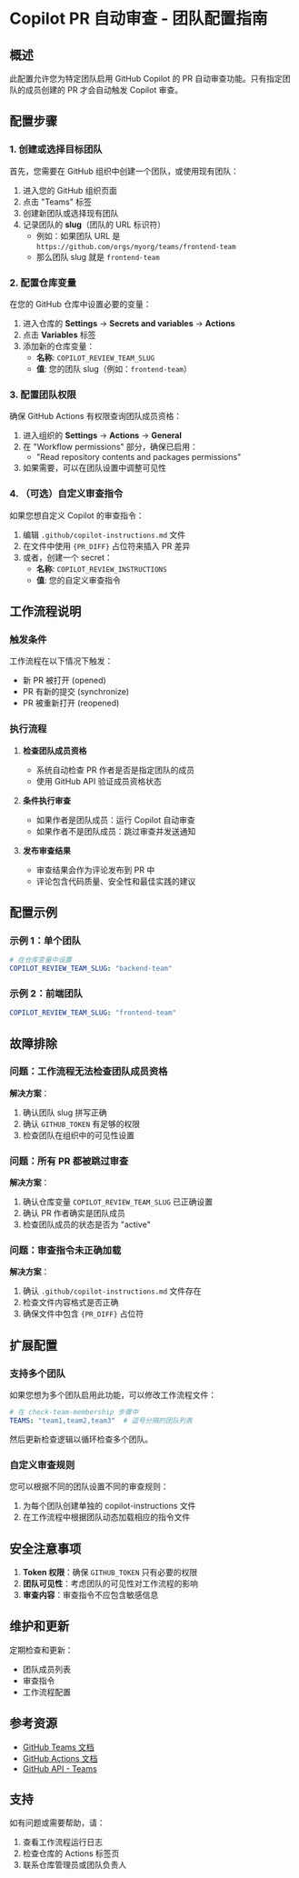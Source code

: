 # Copilot PR 自动审查 - 团队配置指南

## 概述

此配置允许您为特定团队启用 GitHub Copilot 的 PR 自动审查功能。只有指定团队的成员创建的 PR 才会自动触发 Copilot 审查。

## 配置步骤

### 1. 创建或选择目标团队

首先，您需要在 GitHub 组织中创建一个团队，或使用现有团队：

1. 进入您的 GitHub 组织页面
2. 点击 "Teams" 标签
3. 创建新团队或选择现有团队
4. 记录团队的 **slug**（团队的 URL 标识符）
   - 例如：如果团队 URL 是 `https://github.com/orgs/myorg/teams/frontend-team`
   - 那么团队 slug 就是 `frontend-team`

### 2. 配置仓库变量

在您的 GitHub 仓库中设置必要的变量：

1. 进入仓库的 **Settings** → **Secrets and variables** → **Actions**
2. 点击 **Variables** 标签
3. 添加新的仓库变量：
   - **名称**: `COPILOT_REVIEW_TEAM_SLUG`
   - **值**: 您的团队 slug（例如：`frontend-team`）

### 3. 配置团队权限

确保 GitHub Actions 有权限查询团队成员资格：

1. 进入组织的 **Settings** → **Actions** → **General**
2. 在 "Workflow permissions" 部分，确保已启用：
   - "Read repository contents and packages permissions"
3. 如果需要，可以在团队设置中调整可见性

### 4. （可选）自定义审查指令

如果您想自定义 Copilot 的审查指令：

1. 编辑 `.github/copilot-instructions.md` 文件
2. 在文件中使用 `{PR_DIFF}` 占位符来插入 PR 差异
3. 或者，创建一个 secret：
   - **名称**: `COPILOT_REVIEW_INSTRUCTIONS`
   - **值**: 您的自定义审查指令

## 工作流程说明

### 触发条件

工作流程在以下情况下触发：
- 新 PR 被打开 (opened)
- PR 有新的提交 (synchronize)
- PR 被重新打开 (reopened)

### 执行流程

1. **检查团队成员资格**
   - 系统自动检查 PR 作者是否是指定团队的成员
   - 使用 GitHub API 验证成员资格状态

2. **条件执行审查**
   - 如果作者是团队成员：运行 Copilot 自动审查
   - 如果作者不是团队成员：跳过审查并发送通知

3. **发布审查结果**
   - 审查结果会作为评论发布到 PR 中
   - 评论包含代码质量、安全性和最佳实践的建议

## 配置示例

### 示例 1：单个团队

```yaml
# 在仓库变量中设置
COPILOT_REVIEW_TEAM_SLUG: "backend-team"
```

### 示例 2：前端团队

```yaml
COPILOT_REVIEW_TEAM_SLUG: "frontend-team"
```

## 故障排除

### 问题：工作流程无法检查团队成员资格

**解决方案**：
1. 确认团队 slug 拼写正确
2. 确认 `GITHUB_TOKEN` 有足够的权限
3. 检查团队在组织中的可见性设置

### 问题：所有 PR 都被跳过审查

**解决方案**：
1. 确认仓库变量 `COPILOT_REVIEW_TEAM_SLUG` 已正确设置
2. 确认 PR 作者确实是团队成员
3. 检查团队成员的状态是否为 "active"

### 问题：审查指令未正确加载

**解决方案**：
1. 确认 `.github/copilot-instructions.md` 文件存在
2. 检查文件内容格式是否正确
3. 确保文件中包含 `{PR_DIFF}` 占位符

## 扩展配置

### 支持多个团队

如果您想为多个团队启用此功能，可以修改工作流程文件：

```yaml
# 在 check-team-membership 步骤中
TEAMS: "team1,team2,team3"  # 逗号分隔的团队列表
```

然后更新检查逻辑以循环检查多个团队。

### 自定义审查规则

您可以根据不同的团队设置不同的审查规则：

1. 为每个团队创建单独的 copilot-instructions 文件
2. 在工作流程中根据团队动态加载相应的指令文件

## 安全注意事项

1. **Token 权限**：确保 `GITHUB_TOKEN` 只有必要的权限
2. **团队可见性**：考虑团队的可见性对工作流程的影响
3. **审查内容**：审查指令不应包含敏感信息

## 维护和更新

定期检查和更新：
- 团队成员列表
- 审查指令
- 工作流程配置

## 参考资源

- [GitHub Teams 文档](https://docs.github.com/en/organizations/organizing-members-into-teams)
- [GitHub Actions 文档](https://docs.github.com/en/actions)
- [GitHub API - Teams](https://docs.github.com/en/rest/teams)

## 支持

如有问题或需要帮助，请：
1. 查看工作流程运行日志
2. 检查仓库的 Actions 标签页
3. 联系仓库管理员或团队负责人
